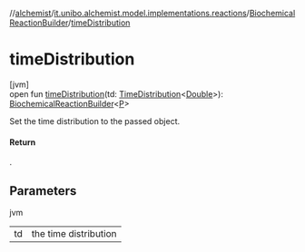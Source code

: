 //[alchemist](../../../index.md)/[it.unibo.alchemist.model.implementations.reactions](../index.md)/[BiochemicalReactionBuilder](index.md)/[timeDistribution](time-distribution.md)

# timeDistribution

[jvm]\
open fun [timeDistribution](time-distribution.md)(td: [TimeDistribution](../../it.unibo.alchemist.model.interfaces/-time-distribution/index.md)<[Double](https://docs.oracle.com/javase/8/docs/api/java/lang/Double.html)>): [BiochemicalReactionBuilder](index.md)<[P](../../it.unibo.alchemist.model/-biochemistry-incarnation/index.md)>

Set the time distribution to the passed object.

#### Return

.

## Parameters

jvm

| | |
|---|---|
| td | the time distribution |
